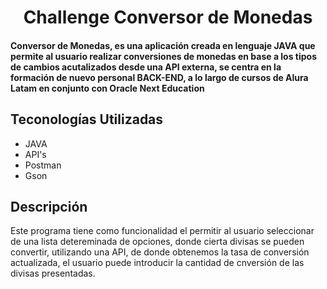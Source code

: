 <h1 align="center"> Challenge Conversor de Monedas</h1>
<h4>Conversor de Monedas, es una aplicación creada en lenguaje JAVA que permite al usuario realizar conversiones de monedas en base a los tipos de cambios acutalizados 
  desde una API externa, se centra en la formación de nuevo personal BACK-END, a lo largo de cursos de Alura Latam en conjunto con Oracle Next Education</h4>
<h2>Teconologías Utilizadas</h2>
<Ul>
  <li>JAVA</li>
  <li>API's</li>
  <li>Postman</li>
  <li>Gson</li>
</Ul>
<h2>Descripción</h2>
<p>Este programa tiene como funcionalidad el permitir al usuario seleccionar de una lista detereminada de opciones, donde cierta divisas se pueden convertir, utilizando una API, de donde
obtenemos la tasa de conversión actualizada, el usuario puede introducir la cantidad de cnversión de las divisas presentadas.</p>
